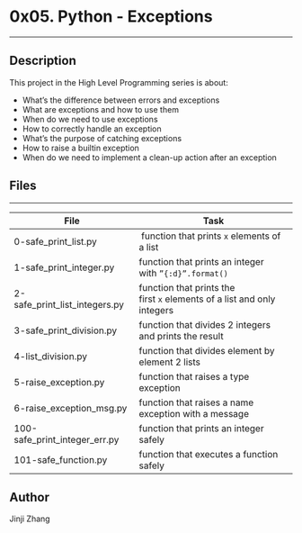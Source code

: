 # 0x05. Python - Exceptions

---
## Description
This project in the High Level Programming series is about:
* What’s the difference between errors and exceptions
* What are exceptions and how to use them
* When do we need to use exceptions
* How to correctly handle an exception
* What’s the purpose of catching exceptions
* How to raise a builtin exception
* When do we need to implement a clean-up action after an exception


## Files
---
File|Task
---|---
0-safe_print_list.py |  function that prints `x` elements of a list
1-safe_print_integer.py | function that prints an integer with `”{:d}”.format()`
2-safe_print_list_integers.py | function that prints the first `x` elements of a list and only integers
3-safe_print_division.py | function that divides 2 integers and prints the result
4-list_division.py | function that divides element by element 2 lists
5-raise_exception.py | function that raises a type exception
6-raise_exception_msg.py | function that raises a name exception with a message
100-safe_print_integer_err.py |  function that prints an integer safely
101-safe_function.py | function that executes a function safely

## Author
Jinji Zhang